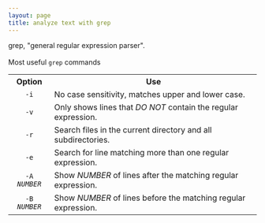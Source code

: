 ```yaml
---
layout: page
title: analyze text with grep
---
```


grep, "general regular expression parser".<br>
<br>
Most useful <code>grep</code> commands
<table>
  <tr>
    <th>Option</th>
    <th>Use</th>
  </tr>
  <tr>
    <td align="center"><code>-i</code></td>
    <td>No case sensitivity, matches upper and lower case.</td>
  </tr>
  <tr>
    <td align="center"><code>-v</code></td>
    <td>Only shows lines that <i>DO NOT</i> contain the regular expression.</td>
  </tr>
  <tr>
    <td align="center"><code>-r</code></td>
    <td>Search files in the current directory and all subdirectories.</td>
  </tr>
  <tr>
    <td align="center"><code>-e</code></td>
    <td>Search for line matching more than one regular expression.</td>
  </tr>
  <tr>
    <td align="center"><code>-A <i>NUMBER</i></code></td>
    <td>Show <i>NUMBER</i> of lines after the matching regular expression.</td>
  </tr>
  <tr>
    <td align="center"><code>-B <i>NUMBER</i></code></td>
    <td>Show <i>NUMBER</i> of lines before the matching regular expression.</td>
  </tr>
</table>
